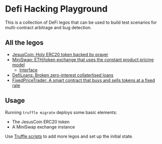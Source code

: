 # Defi Hacking Playground

This is a collection of DeFi legos that can be used to build test scenarios for multi-contract arbitrage and bug detection.

## All the legos

- [JesusCoin: Holy ERC20 token backed by prayer](contracts/JesusCoin.sol)
- [MiniSwap: ETH/token exchange that uses the constant product pricing model](contracts/MiniSwapExchange.sol)
  - [Interface](contracts/IMiniSwapExchange.sol)
- [DefiLoans: Broken zero-interest collaterlised loans](contracts/DefiLoans.sol)
- [FixedPriceTrader: A smart contract that buys and sells tokens at a fixed rate](contracts/FixedPriceTrader.sol)

## Usage

Running `truffle migrate` deploys some basic elements:

- The JesusCoin ERC20 token
- A MiniSwap exchange instance

Use [Truffle scripts](https://www.trufflesuite.com/docs/truffle/getting-started/writing-external-scripts) to add more legos and set up the initial state.
